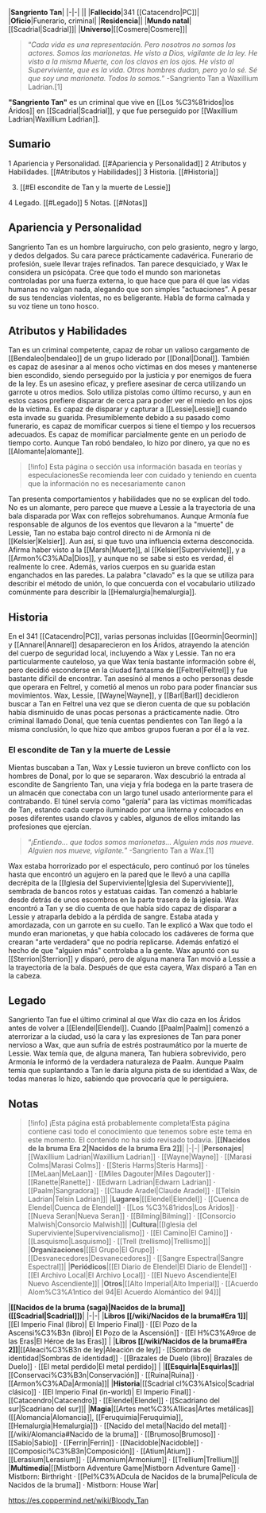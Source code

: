 

|**Sangriento Tan**|
|-|-|
||
|**Fallecido**|341 [[Catacendro\|PC]]|
|**Oficio**|Funerario, criminal|
|**Residencia**||
|**Mundo natal**|[[Scadrial\|Scadrial]]|
|**Universo**|[[Cosmere\|Cosmere]]|

>“*Cada vida es una representación. Pero nosotros no somos los actores. Somos las marionetas. He visto a Dios, vigilante de la ley. He visto a la misma Muerte, con los clavos en los ojos. He visto al Superviviente, que es la vida. Otros hombres dudan, pero yo lo sé. Sé que soy una marioneta. Todos lo somos.*”
\-Sangriento Tan a Waxillium Ladrian.[1]


**"Sangriento Tan"** es un criminal que vive en [[Los %C3%81ridos\|los Áridos]] en [[Scadrial\|Scadrial]], y que fue perseguido por [[Waxillium Ladrian\|Waxillium Ladrian]].

## Sumario

1 Apariencia y Personalidad. [[#Apariencia y Personalidad]] 
2 Atributos y Habilidades. [[#Atributos y Habilidades]] 
3 Historia. [[#Historia]] 

3. [[#El escondite de Tan y la muerte de Lessie]] 


4 Legado. [[#Legado]] 
5 Notas. [[#Notas]] 


## Apariencia y Personalidad
 
Sangriento Tan es un hombre larguirucho, con pelo grasiento, negro y largo, y dedos delgados. Su cara parece prácticamente cadavérica. Funerario de profesión, suele llevar trajes refinados.
Tan parece desquiciado, y Wax le considera un psicópata. Cree que todo el mundo son marionetas controladas por una fuerza externa, lo que hace que para él que las vidas humanas no valgan nada, alegando que son simples "actuaciones". A pesar de sus tendencias violentas, no es beligerante. Habla de forma calmada y su voz tiene un tono hosco.

## Atributos y Habilidades
Tan es un criminal competente, capaz de robar un valioso cargamento de [[Bendaleo\|bendaleo]] de un grupo liderado por [[Donal\|Donal]]. También es capaz de asesinar a al menos ocho víctimas en dos meses y mantenerse bien escondido, siendo perseguido por la justicia y por enemigos de fuera de la ley. Es un asesino eficaz, y prefiere asesinar de cerca utilizando un garrote u otros medios. Solo utiliza pistolas como último recurso, y aun en estos casos prefiere disparar de cerca para poder ver el miedo en los ojos de la víctima. Es capaz de disparar y capturar a [[Lessie\|Lessie]] cuando esta invade su guarida.
Presumiblemente debido a su pasado como funerario, es capaz de momificar cuerpos si tiene el tiempo y los recuersos adecuados. Es capaz de momificar parcialmente gente en un periodo de tiempo corto.
Aunque Tan robó bendaleo, lo hizo por dinero, ya que no es [[Alomante\|alomante]].

> [!info] Esta página o sección usa información basada en teorías y especulacionesSe recomienda leer con cuidado y teniendo en cuenta que la información no es necesariamente canon

Tan presenta comportamientos y habilidades que no se explican del todo. No es un alomante, pero parece que mueve a Lessie a la trayectoria de una bala disparada por Wax con reflejos sobrehumanos. Aunque Armonía fue responsable de algunos de los eventos que llevaron a la "muerte" de Lessie, Tan no estaba bajo control directo ni de Armonía ni de [[Kelsier\|Kelsier]]. Aun así, si que tuvo una influencia externa desconocida. Afirma haber visto a la [[Marsh\|Muerte]], al [[Kelsier\|Superviviente]], y a [[Armon%C3%ADa\|Dios]], y aunque no se sabe si esto es verdad, él realmente lo cree.
Además, varios cuerpos en su guarida estan enganchados en las paredes. La palabra "clavado" es la que se utiliza para describir el método de unión, lo que concuerda con el vocabulario utilizado comúnmente para describir la [[Hemalurgia\|hemalurgia]].

## Historia
En el 341 [[Catacendro\|PC]], varias personas incluidas [[Geormin\|Geormin]] y [[Annarel\|Annarel]] desaparecieron en los Áridos, atrayendo la atención del cuerpo de seguridad local, incluyendo a Wax y Lessie. Tan no era particularmente cauteloso, ya que Wax tenía bastante información sobre él, pero decidió esconderse en la ciudad fantasma de [[Feltrel\|Feltrel]] y fue bastante difícil de encontrar. Tan asesinó al menos a ocho personas desde que operara en Feltrel, y cometió al menos un robo para poder financiar sus movimientos.
Wax, Lessie, [[Wayne\|Wayne]], y [[Barl\|Barl]] decidieron buscar a Tan en Feltrel una vez que se dieron cuenta de que su población había disminuido de unas pocas personas a prácticamente nadie. Otro criminal llamado Donal, que tenía cuentas pendientes con Tan llegó a la misma conclusión, lo que hizo que ambos grupos fueran a por él a la vez.

### El escondite de Tan y la muerte de Lessie
Mientas buscaban a Tan, Wax y Lessie tuvieron un breve conflicto con los hombres de Donal, por lo que se separaron. Wax descubrió la entrada al escondite de Sangriento Tan, una vieja y fría bodega en la parte trasera de un almacén que conectaba con un largo tunel usado anteriormente para el contrabando. El túnel servía como "galería" para las víctimas momificadas de Tan, estando cada cuerpo iluminado por una linterna y colocados en poses diferentes usando clavos y cables, algunos de ellos imitando las profesiones que ejercían.

>“*¡Entiendo... que todos somos marionetas... Alguien más nos mueve. Alguien nos mueve, vigilante.*”
\-Sangriento Tan a Wax.[1]

Wax estaba horrorizado por el espectáculo, pero continuó por los túneles hasta que encontró un agujero en la pared que le llevó a una capilla decrépita de la [[Iglesia del Superviviente\|Iglesia del Superviviente]], sembrada de bancos rotos y estatuas caidas. Tan comenzó a hablarle desde detrás de unos escombros en la parte trasera de la iglesia. Wax encontró a Tan y se dio cuenta de que había sido capaz de disparar a Lessie y atraparla debido a la pérdida de sangre. Estaba atada y amordazada, con un garrote en su cuello.
Tan le explicó a Wax que todo el mundo eran marionetas, y que había colocado los cadáveres de forma que crearan "arte verdadera" que no podría replicarse. Además enfatizó el hecho de que "alguien más" controlaba a la gente. Wax apuntó con su [[Sterrion\|Sterrion]] y disparó, pero de alguna manera Tan movió a Lessie a la trayectoria de la bala. Después de que esta cayera, Wax disparó a Tan en la cabeza.

## Legado
Sangriento Tan fue el último criminal al que Wax dio caza en los Áridos antes de volver a [[Elendel\|Elendel]]. Cuando [[Paalm\|Paalm]] comenzó a aterrorizar a la ciudad, usó la cara y las expresiones de Tan para poner nervioso a Wax, que aun sufría de estrés postraumático por la muerte de Lessie. Wax temía que, de alguna manera, Tan hubiera sobrevivido, pero Armonía le informó de la verdadera naturaleza de Paalm. Aunque Paalm temía que suplantando a Tan le daría alguna pista de su identidad a Wax, de todas maneras lo hizo, sabiendo que provocaría que le persiguiera.

## Notas

> [!info] ¡Esta página está probablemente completa!Esta página contiene casi todo el conocimiento que tenemos sobre este tema en este momento.
El contenido no ha sido revisado todavía.
|**[[Nacidos de la bruma Era 2\|Nacidos de la bruma Era 2]]**|
|-|-|
|**Personajes**|[[Waxillium Ladrian\|Waxillium Ladrian]] · [[Wayne\|Wayne]] · [[Marasi Colms\|Marasi Colms]] · [[Steris Harms\|Steris Harms]] · [[MeLaan\|MeLaan]] · [[Miles Dagouter\|Miles Dagouter]] · [[Ranette\|Ranette]] · [[Edwarn Ladrian\|Edwarn Ladrian]] · [[Paalm\|Sangradora]] · [[Claude Aradel\|Claude Aradel]] · [[Telsin Ladrian\|Telsin Ladrian]]|
|**Lugares**|[[Elendel\|Elendel]] · [[Cuenca de Elendel\|Cuenca de Elendel]] · [[Los %C3%81ridos\|Los Áridos]] · [[Nueva Seran\|Nueva Seran]] · [[Bilming\|Bilming]] · [[Consorcio Malwish\|Consorcio Malwish]]|
|**Cultura**|[[Iglesia del Superviviente\|Supervivencialismo]] · [[El Camino\|El Camino]] · [[Lasquismo\|Lasquismo]] · [[Trell (trellismo)\|Trellismo]]|
|**Organizaciones**|[[El Grupo\|El Grupo]] · [[Desvanecedores\|Desvanecedores]] · [[Sangre Espectral\|Sangre Espectral]]|
|**Periódicos**|[[El Diario de Elendel\|El Diario de Elendel]] · [[El Archivo Local\|El Archivo Local]] · [[El Nuevo Ascendiente\|El Nuevo Ascendiente]]|
|**Otros**|[[Alto Imperial\|Alto Imperial]] · [[Acuerdo Alom%C3%A1ntico del 94\|El Acuerdo Alomántico del 94]]|

|**[[Nacidos de la bruma (saga)\|Nacidos de la bruma]] ([[Scadrial\|Scadrial]])**|
|-|-|
|**Libros [[/wiki/Nacidos de la bruma#Era 1]]**|[[El Imperio Final (libro)\| El Imperio Final]] · [[El Pozo de la Ascensi%C3%B3n (libro)\| El Pozo de la Ascensión]] · [[El H%C3%A9roe de las Eras\|El Héroe de las Eras]] |
|**Libros [[/wiki/Nacidos de la bruma#Era 2]]**|[[Aleaci%C3%B3n de ley\|Aleación de ley]] · [[Sombras de identidad\|Sombras de identidad]] · [[Brazales de Duelo (libro)\| Brazales de Duelo]] · [[El metal perdido\|El metal perdido]]  |
|**[[Esquirla\|Esquirlas]]**|[[Conservaci%C3%B3n\|Conservación]] · [[Ruina\|Ruina]] · [[Armon%C3%ADa\|Armonía]]|
|**Historia**|[[Scadrial cl%C3%A1sico\|Scadrial clásico]] · [[El Imperio Final (in-world)\| El Imperio Final]] · [[Catacendro\|Catacendro]] · [[Elendel\|Elendel]] · [[Scadriano del sur\|Scadriano del sur]]|
|**Magia**|[[Artes met%C3%A1licas\|Artes metálicas]] ([[Alomancia\|Alomancia]], [[Feruquimia\|Feruquimia]], [[Hemalurgia\|Hemalurgia]]) · [[Nacido del metal\|Nacido del metal]] · [[/wiki/Alomancia#Nacido de la bruma]] · [[Brumoso\|Brumoso]] · [[Sabio\|Sabio]] · [[Ferrin\|Ferrin]] · [[Nacidoble\|Nacidoble]] · [[Composici%C3%B3n\|Composición]] · [[Atium\|Atium]] · [[Lerasium\|Lerasium]] · [[Armonium\|Armonium]] · [[Trellium\|Trellium]]|
|**Multimedia**|[[Mistborn Adventure Game\|Mistborn Adventure Game‎‎]] · Mistborn: Birthright · [[Pel%C3%ADcula de Nacidos de la bruma\|Película de Nacidos de la bruma]] · Mistborn: House War|



https://es.coppermind.net/wiki/Bloody_Tan